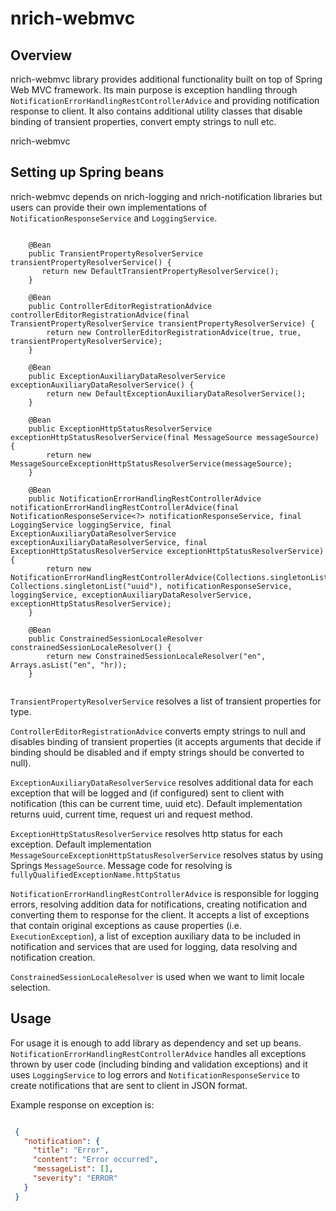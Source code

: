 # nrich-webmvc

## Overview

nrich-webmvc library provides additional functionality built on top of Spring Web MVC framework. Its main purpose is exception handling through
`NotificationErrorHandlingRestControllerAdvice` and providing notification response to client. It also contains additional utility
classes that disable binding of transient properties, convert empty strings to null etc.

nrich-webmvc

## Setting up Spring beans

nrich-webmvc depends on nrich-logging and nrich-notification libraries but users can provide their own implementations of `NotificationResponseService` and `LoggingService`.

```

    @Bean
    public TransientPropertyResolverService transientPropertyResolverService() {
       return new DefaultTransientPropertyResolverService();
    }

    @Bean
    public ControllerEditorRegistrationAdvice controllerEditorRegistrationAdvice(final TransientPropertyResolverService transientPropertyResolverService) {
        return new ControllerEditorRegistrationAdvice(true, true, transientPropertyResolverService);
    }

    @Bean
    public ExceptionAuxiliaryDataResolverService exceptionAuxiliaryDataResolverService() {
        return new DefaultExceptionAuxiliaryDataResolverService();
    }

    @Bean
    public ExceptionHttpStatusResolverService exceptionHttpStatusResolverService(final MessageSource messageSource) {
        return new MessageSourceExceptionHttpStatusResolverService(messageSource);
    }

    @Bean
    public NotificationErrorHandlingRestControllerAdvice notificationErrorHandlingRestControllerAdvice(final NotificationResponseService<?> notificationResponseService, final LoggingService loggingService, final ExceptionAuxiliaryDataResolverService exceptionAuxiliaryDataResolverService, final ExceptionHttpStatusResolverService exceptionHttpStatusResolverService) {
        return new NotificationErrorHandlingRestControllerAdvice(Collections.singletonList(ExecutionException.class.getName()), Collections.singletonList("uuid"), notificationResponseService, loggingService, exceptionAuxiliaryDataResolverService, exceptionHttpStatusResolverService);
    }

    @Bean
    public ConstrainedSessionLocaleResolver constrainedSessionLocaleResolver() {
        return new ConstrainedSessionLocaleResolver("en", Arrays.asList("en", "hr));
    }


```

`TransientPropertyResolverService` resolves a list of transient properties for type.

`ControllerEditorRegistrationAdvice` converts empty strings to null and disables binding of transient properties (it accepts arguments that decide if binding should be disabled and if empty strings should be converted to null).

`ExceptionAuxiliaryDataResolverService` resolves additional data for each exception that will be logged and (if configured) sent to client with notification (this can be current time, uuid etc).
Default implementation returns uuid, current time, request uri and request method. 

`ExceptionHttpStatusResolverService` resolves http status for each exception. Default implementation `MessageSourceExceptionHttpStatusResolverService` resolves status by using 
Springs `MessageSource`. Message code for resolving is `fullyQualifiedExceptionName.httpStatus`  

`NotificationErrorHandlingRestControllerAdvice` is responsible for logging errors, resolving addition data for notifications, creating notification and converting them to response for the client.
It accepts a list of exceptions that contain original exceptions as cause properties (i.e. `ExecutionException`), a list of exception auxiliary data to be included in notification and services that 
are used for logging, data resolving and notification creation.  

`ConstrainedSessionLocaleResolver` is used when we want to limit locale selection.

## Usage

For usage it is enough to add library as dependency and set up beans. `NotificationErrorHandlingRestControllerAdvice`
handles all exceptions thrown by user code (including binding and validation exceptions) and it uses `LoggingService` to log errors and `NotificationResponseService`
to create notifications that are sent to client in JSON format.

Example response on exception is:

```json

 {
   "notification": {
     "title": "Error",
     "content": "Error occurred",
     "messageList": [],
     "severity": "ERROR"
   }
 }

```

